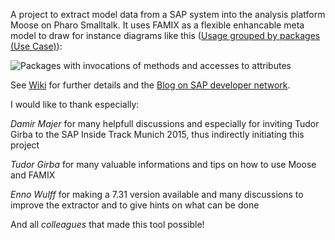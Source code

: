 A project to extract model data from a SAP system into the analysis platform Moose on Pharo Smalltalk. It uses FAMIX as a flexible enhancable meta model to draw for instance diagrams like this ([Usage grouped by packages (Use Case)](https://github.com/RainerWinkler/Moose-FAMIX-SAP-Extractor/wiki/Usage-grouped-in-packages-(Use-Case))): 

![Packages with invocations of methods and accesses to attributes](https://github.com/RainerWinkler/Moose-FAMIX-SAP-Extractor/blob/master/wiki_pictures/Packages_with_classes_and_usages.png?raw=true)

See [Wiki](https://github.com/RainerWinkler/Moose-FAMIX-SAP-Extractor/wiki) for further details and the [Blog on SAP developer network](https://scn.sap.com/community/abap/custom-code-management/blog/2016/03/13/solving-sap-problems-without-reading-code--extract-a-famix-model-to-moose).

I would like to thank especially:

*Damir Majer* for many helpfull discussions and especially for inviting Tudor Girba to the SAP Inside Track Munich 2015, thus indirectly initiating this project

*Tudor Girba* for many valuable informations and tips on how to use Moose and FAMIX

*Enno Wulff* for making a 7.31 version available and many discussions to improve the extractor and to give hints on what can be done

And all *colleagues* that made this tool possible!
